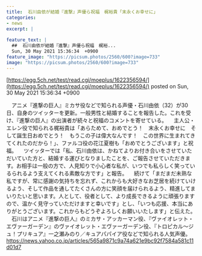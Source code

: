```yaml
---
title:  石川由依が結婚『進撃』声優ら祝福　梶裕貴「末永くお幸せに」  
categories:
- news
excerpt: |
  
feature_text: |
  ##  石川由依が結婚『進撃』声優ら祝福　梶裕...
  Sun, 30 May 2021 15:36:34  +0900
feature_image: "https://picsum.photos/2560/600?image=733"
image: "https://picsum.photos/2560/600?image=733"
---
```


[https://egg.5ch.net/test/read.cgi/moeplus/1622356594/](https://egg.5ch.net/test/read.cgi/moeplus/1622356594/)
posted on Sun, 30 May 2021 15:36:34  +0900

<!--more-->

　アニメ『進撃の巨人』ミカサ役などで知られる声優・石川由依（32）が30日、自身のツイッターを更新。一般男性と結婚することを報告した。これを受け、『進撃の巨人』の出演者が続々と祝福のコメントを寄せている。 　主人公・エレン役で知られる梶裕貴は「あらためて、おめでとう！　末永くお幸せに　そして誕生日おめでとう！　もうこの子は偉大なんです！　この世界に生まれてきてくれたのだから！」、ファルコ役の花江夏樹も「おめでとうございます」と祝福。 　ツイッターでは「私、石川由依は、かねてよりお付き合いをさせていただいていた方と、結婚する運びとなりましたことを、ご報告させていただきます。お相手は一般の方で、人見知りで小心者な私が、いつでも私らしく笑っているられるよう支えてくれる素敵な方です」と報告。 　続けて「まだまだ未熟な私ですが、常に感謝の気持ちを忘れず、これからも大好きなお芝居を続けていけるよう、そして作品を通してたくさんの方に笑顔を届けられるよう、精進してまいりたいと思います。人として、役者として、より成長できるように頑張りますので、温かく見守っていただけますと幸いです」とし、「いつも応援、本当にありがとうございます。これからもどうぞよろしくお願いいたします」と伝えた。 　石川はアニメ『進撃の巨人』のミカサ・アッカーマン役、『ヴァイオレット・エヴァーガーデン』のヴァイオレット・エヴァーガーデン役、『トロピカル〜ジュ！プリキュア』一之瀬みのり／キュアパパイア役などで知られる人気声優。 https://news.yahoo.co.jp/articles/565a9871c9a74a621e9bc92f7584a581c11d01d7
